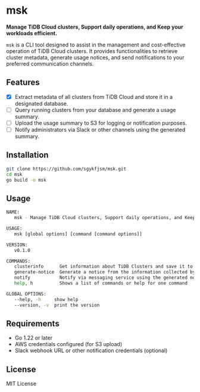 # msk

**Manage TiDB Cloud clusters, Support daily operations, and Keep your workloads efficient.**

`msk` is a CLI tool designed to assist in the management and cost-effective operation of TiDB Cloud clusters. It provides functionalities to retrieve cluster metadata, generate usage notices, and send notifications to your preferred communication channels.

## Features

* [x] Extract metadata of all clusters from TiDB Cloud and store it in a designated database.
* [ ] Query running clusters from your database and generate a usage summary.
* [ ] Upload the usage summary to S3 for logging or notification purposes.
* [ ] Notify administrators via Slack or other channels using the generated summary.

## Installation

```bash
git clone https://github.com/sgykfjsm/msk.git
cd msk
go build -o msk
```

## Usage

```bash
NAME:
   msk - Manage TiDB Cloud clusters, Support daily operations, and Keep your workloads efficient

USAGE:
   msk [global options] [command [command options]]

VERSION:
   v0.1.0

COMMANDS:
   clusterinfo      Get information about TiDB Clusters and save it to a database
   generate-notice  Generate a notice from the information collected by clusterinfo and save it to S3
   notify           Notify via messaging service using the generated notice
   help, h          Shows a list of commands or help for one command

GLOBAL OPTIONS:
   --help, -h     show help
   --version, -v  print the version
```

## Requirements

* Go 1.22 or later
* AWS credentials configured (for S3 upload)
* Slack webhook URL or other notification credentials (optional)

## License

MIT License

